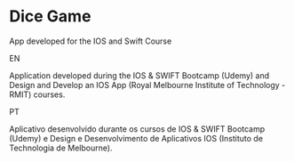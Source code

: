 # Dice Game
 App developed for the IOS and Swift Course
 
 EN
 
 Application developed during the IOS & SWIFT Bootcamp (Udemy) and Design and Develop an IOS App (Royal Melbourne Institute of Technology - RMIT) courses.

PT

Aplicativo desenvolvido durante os cursos de IOS & SWIFT Bootcamp (Udemy) e Design e Desenvolvimento de Aplicativos IOS (Instituto de Technologia de Melbourne).
